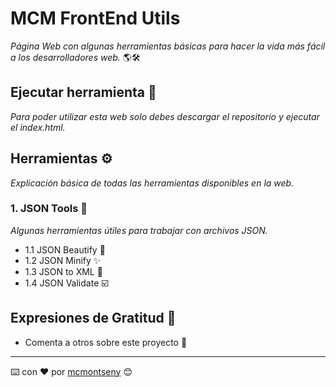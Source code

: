 # MCM FrontEnd Utils

_Página Web con algunas herramientas básicas para hacer la vida más fácil a los desarrolladores web._ 🌎🛠️

## Ejecutar herramienta 🚀

_Para poder utilizar esta web solo debes descargar el repositorio y ejecutar el index.html._

## Herramientas ⚙️

_Explicación básica de todas las herramientas disponibles en la web._

### 1. JSON Tools 🔩

_Algunas herramientas útiles para trabajar con archivos JSON._

* 1.1 JSON Beautify 💖
* 1.2 JSON Minify ✨
* 1.3 JSON to XML 🔮
* 1.4 JSON Validate ☑️

## Expresiones de Gratitud 🎁

* Comenta a otros sobre este proyecto 📢
---
⌨️ con ❤️ por [mcmontseny](https://github.com/mcmontseny) 😊
